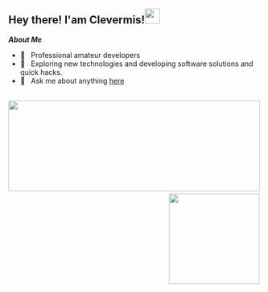 


# <h2> Hey there! I'am Clevermis!<img src="https://raw.githubusercontent.com/MartinHeinz/MartinHeinz/master/wave.gif" width="30px"></h2>  

***About Me***

- 💼 &nbsp; Professional amateur developers
- 🤔 &nbsp; Exploring new technologies and developing software solutions and quick hacks.
- 💬 &nbsp; Ask me about anything [here](https://github.com/clevermis/clevermis/issues)
<br/>

<a href="https://github.com/Clevermis">
  <img height="180em" src="https://github-readme-stats.vercel.app/api?username=Clevermis&theme=buefy&show_icons=true&hide=contribs" width="500"/>
  <img height="180em" src="https://github-readme-stats.vercel.app/api/top-langs/?username=Clevermis&theme=buefy&layout=compact" style="float:right; margin: 5px;"/>

<br/>

